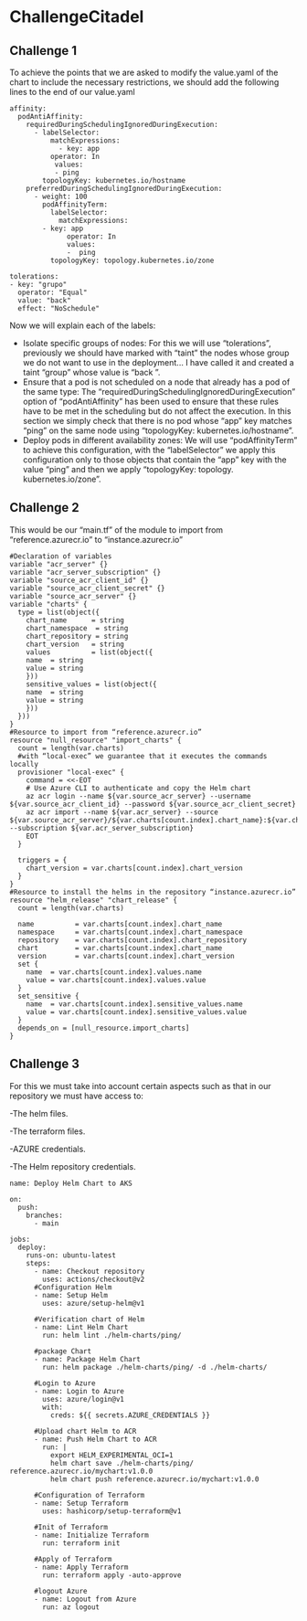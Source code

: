 # ChallengeCitadel
## Challenge 1

To achieve the points that we are asked to modify the value.yaml of the chart to include the necessary restrictions, we should add the following lines to the end of our value.yaml

```
affinity:
  podAntiAffinity:
    requiredDuringSchedulingIgnoredDuringExecution:
      - labelSelector:
          matchExpressions:
            - key: app
      	  operator: In
      	   values:
      	   - ping
        topologyKey: kubernetes.io/hostname
    preferredDuringSchedulingIgnoredDuringExecution:
      - weight: 100
        podAffinityTerm:
          labelSelector:
            matchExpressions:
      	- key: app
        	  operator: In
        	  values:
        	  -  ping
          topologyKey: topology.kubernetes.io/zone

tolerations:
- key: "grupo"
  operator: "Equal"
  value: "back"
  effect: "NoSchedule"
```

Now we will explain each of the labels:
- Isolate specific groups of nodes: For this we will use “tolerations”, previously we should have marked with “taint” the nodes whose group we do not want to use in the deployment... I have called it and created a taint “group” whose value is “back ”.
- Ensure that a pod is not scheduled on a node that already has a pod of the same type: The “requiredDuringSchedulingIgnoredDuringExecution” option of “podAntiAffinity” has been used to ensure that these rules have to be met in the scheduling but do not affect the execution. In this section we simply check that there is no pod whose “app” key matches “ping” on the same node using “topologyKey: kubernetes.io/hostname”.
- Deploy pods in different availability zones: We will use “podAffinityTerm” to achieve this configuration, with the “labelSelector” we apply this configuration only to those objects that contain the “app” key with the value “ping” and then we apply “topologyKey: topology. kubernetes.io/zone”.


## Challenge 2

This would be our “main.tf” of the module to import from “reference.azurecr.io” to “instance.azurecr.io”
```
#Declaration of variables
variable "acr_server" {}
variable "acr_server_subscription" {}
variable "source_acr_client_id" {}
variable "source_acr_client_secret" {}
variable "source_acr_server" {}
variable "charts" {
  type = list(object({
	chart_name   	= string
	chart_namespace  = string
	chart_repository = string
	chart_version	= string
	values       	= list(object({
  	name  = string
  	value = string
	}))
	sensitive_values = list(object({
  	name  = string
  	value = string
	}))
  }))
}
#Resource to import from “reference.azurecr.io”
resource "null_resource" "import_charts" {
  count = length(var.charts)
  #with “local-exec” we guarantee that it executes the commands locally
  provisioner "local-exec" {
	command = <<-EOT
  	# Use Azure CLI to authenticate and copy the Helm chart
  	az acr login --name ${var.source_acr_server} --username ${var.source_acr_client_id} --password ${var.source_acr_client_secret}
  	az acr import --name ${var.acr_server} --source ${var.source_acr_server}/${var.charts[count.index].chart_name}:${var.charts[count.index].chart_version} --subscription ${var.acr_server_subscription}
	EOT
  }

  triggers = {
	chart_version = var.charts[count.index].chart_version
  }
}
#Resource to install the helms in the repository “instance.azurecr.io”
resource "helm_release" "chart_release" {
  count = length(var.charts)
 
  name      	= var.charts[count.index].chart_name
  namespace 	= var.charts[count.index].chart_namespace
  repository	= var.charts[count.index].chart_repository
  chart     	= var.charts[count.index].chart_name
  version   	= var.charts[count.index].chart_version
  set {
	name  = var.charts[count.index].values.name
	value = var.charts[count.index].values.value
  }
  set_sensitive {
	name  = var.charts[count.index].sensitive_values.name
	value = var.charts[count.index].sensitive_values.value
  }
  depends_on = [null_resource.import_charts]
}
```

## Challenge 3

For this we must take into account certain aspects such as that in our repository we must have access to:

-The helm files.

-The terraform files.

-AZURE credentials.

-The Helm repository credentials.


```
name: Deploy Helm Chart to AKS

on:
  push:
    branches:
      - main

jobs:
  deploy:
    runs-on: ubuntu-latest
    steps:
      - name: Checkout repository
        uses: actions/checkout@v2
      #Configuration Helm
      - name: Setup Helm
        uses: azure/setup-helm@v1

      #Verification chart of Helm
      - name: Lint Helm Chart
        run: helm lint ./helm-charts/ping/

      #package Chart
      - name: Package Helm Chart
        run: helm package ./helm-charts/ping/ -d ./helm-charts/

      #Login to Azure
      - name: Login to Azure
        uses: azure/login@v1
        with:
          creds: ${{ secrets.AZURE_CREDENTIALS }}

      #Upload chart Helm to ACR
      - name: Push Helm Chart to ACR
        run: |
          export HELM_EXPERIMENTAL_OCI=1
          helm chart save ./helm-charts/ping/ reference.azurecr.io/mychart:v1.0.0
          helm chart push reference.azurecr.io/mychart:v1.0.0

      #Configuration of Terraform
      - name: Setup Terraform
        uses: hashicorp/setup-terraform@v1

      #Init of Terraform
      - name: Initialize Terraform
        run: terraform init

      #Apply of Terraform
      - name: Apply Terraform
        run: terraform apply -auto-approve

      #logout Azure
      - name: Logout from Azure
        run: az logout

```
